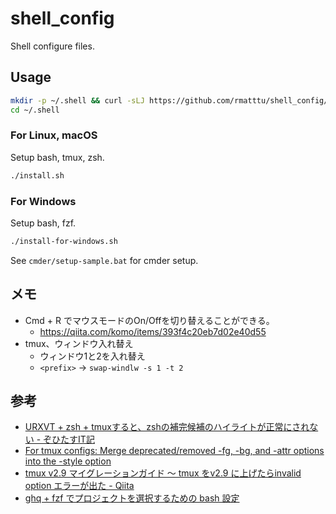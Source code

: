 # shell_config

Shell configure files.

## Usage

```bash
mkdir -p ~/.shell && curl -sLJ https://github.com/rmatttu/shell_config/releases/latest/download/release.tar.gz | tar zxf - -C ~/.shell
cd ~/.shell
```

### For Linux, macOS

Setup bash, tmux, zsh.

```bash
./install.sh
```

### For Windows

Setup bash, fzf.

```bash
./install-for-windows.sh
```

See `cmder/setup-sample.bat` for cmder setup.

## メモ

* Cmd + R でマウスモードのOn/Offを切り替えることができる。
    * https://qiita.com/komo/items/393f4c20eb7d02e40d55
* tmux、ウィンドウ入れ替え
    * ウィンドウ1と2を入れ替え
    * `<prefix>` → `swap-windlw -s 1 -t 2`

## 参考

* [URXVT + zsh + tmuxすると、zshの補完候補のハイライトが正常にされない - ぞひたすIT記](http://xorphitus.hatenablog.com/entry/20111113/1321197867)
* [For tmux configs: Merge deprecated/removed -fg, -bg, and -attr options into the -style option](https://gist.github.com/tbutts/6abf7fb5b948c066bf180922fb37adcf)
* [tmux v2.9 マイグレーションガイド 〜 tmux をv2.9 に上げたらinvalid option エラーが出た - Qiita](https://qiita.com/TsutomuNakamura/items/663b8e456768f29e37ed)
* [ghq + fzf でプロジェクトを選択するための bash 設定](https://tottoto.net/select-ghq-project-with-fzf-on-bash/)
